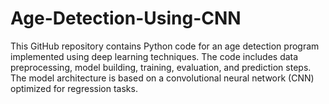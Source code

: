 # Age-Detection-Using-CNN
This GitHub repository contains Python code for an age detection program implemented using deep learning techniques. The code includes data preprocessing, model building, training, evaluation, and prediction steps. The model architecture is based on a convolutional neural network (CNN) optimized for regression tasks.
